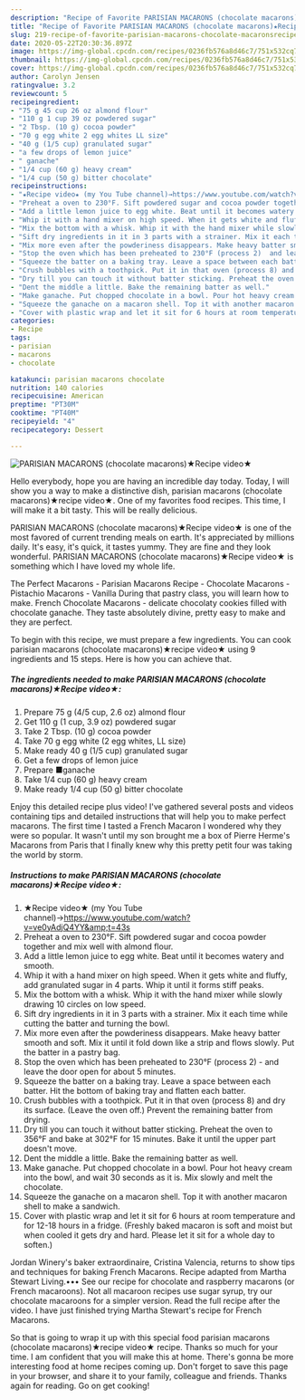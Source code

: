 ```yaml
---
description: "Recipe of Favorite PARISIAN MACARONS (chocolate macarons)★Recipe video★"
title: "Recipe of Favorite PARISIAN MACARONS (chocolate macarons)★Recipe video★"
slug: 219-recipe-of-favorite-parisian-macarons-chocolate-macaronsrecipe-video
date: 2020-05-22T20:30:36.897Z
image: https://img-global.cpcdn.com/recipes/0236fb576a8d46c7/751x532cq70/parisian-macarons-chocolate-macarons★recipe-video★-recipe-main-photo.jpg
thumbnail: https://img-global.cpcdn.com/recipes/0236fb576a8d46c7/751x532cq70/parisian-macarons-chocolate-macarons★recipe-video★-recipe-main-photo.jpg
cover: https://img-global.cpcdn.com/recipes/0236fb576a8d46c7/751x532cq70/parisian-macarons-chocolate-macarons★recipe-video★-recipe-main-photo.jpg
author: Carolyn Jensen
ratingvalue: 3.2
reviewcount: 5
recipeingredient:
- "75 g 45 cup 26 oz almond flour"
- "110 g 1 cup 39 oz powdered sugar"
- "2 Tbsp. (10 g) cocoa powder"
- "70 g egg white 2 egg whites LL size"
- "40 g (1/5 cup) granulated sugar"
- "a few drops of lemon juice"
- " ganache"
- "1/4 cup (60 g) heavy cream"
- "1/4 cup (50 g) bitter chocolate"
recipeinstructions:
- "★Recipe video★ (my You Tube channel)→https://www.youtube.com/watch?v=ve0yAdjQ4YY&amp;t=43s"
- "Preheat a oven to 230°F. Sift powdered sugar and cocoa powder together and mix well with almond flour."
- "Add a little lemon juice to egg white. Beat until it becomes watery and smooth."
- "Whip it with a hand mixer on high speed. When it gets white and fluffy, add granulated sugar in 4 parts. Whip it until it forms stiff peaks."
- "Mix the bottom with a whisk. Whip it with the hand mixer while slowly drawing 10 circles on low speed."
- "Sift dry ingredients in it in 3 parts with a strainer. Mix it each time while cutting the batter and turning the bowl."
- "Mix more even after the powderiness disappears. Make heavy batter smooth and soft. Mix it until it fold down like a strip and flows slowly. Put the batter in a pastry bag."
- "Stop the oven which has been preheated to 230°F (process 2)  and leave the door open for about 5 minutes."
- "Squeeze the batter on a baking tray. Leave a space between each batter. Hit the bottom of baking tray and flatten each batter."
- "Crush bubbles with a toothpick. Put it in that oven (process 8) and dry its surface. (Leave the oven off.) Prevent the remaining batter from drying."
- "Dry till you can touch it without batter sticking. Preheat the oven to 356°F and bake at 302°F for 15 minutes. Bake it until the upper part doesn&#39;t move."
- "Dent the middle a little. Bake the remaining batter as well."
- "Make ganache. Put chopped chocolate in a bowl. Pour hot heavy cream into the bowl, and wait 30 seconds as it is. Mix slowly and melt the chocolate."
- "Squeeze the ganache on a macaron shell. Top it with another macaron shell to make a sandwich."
- "Cover with plastic wrap and let it sit for 6 hours at room temperature and for 12-18 hours in a fridge. (Freshly baked macaron is soft and moist but when cooled it gets dry and hard. Please let it sit for a whole day to soften.)"
categories:
- Recipe
tags:
- parisian
- macarons
- chocolate

katakunci: parisian macarons chocolate 
nutrition: 140 calories
recipecuisine: American
preptime: "PT30M"
cooktime: "PT40M"
recipeyield: "4"
recipecategory: Dessert

---
```



![PARISIAN MACARONS (chocolate macarons)★Recipe video★](https://img-global.cpcdn.com/recipes/0236fb576a8d46c7/751x532cq70/parisian-macarons-chocolate-macarons★recipe-video★-recipe-main-photo.jpg)

Hello everybody, hope you are having an incredible day today. Today, I will show you a way to make a distinctive dish, parisian macarons (chocolate macarons)★recipe video★. One of my favorites food recipes. This time, I will make it a bit tasty. This will be really delicious.

PARISIAN MACARONS (chocolate macarons)★Recipe video★ is one of the most favored of current trending meals on earth. It's appreciated by millions daily. It's easy, it's quick, it tastes yummy. They are fine and they look wonderful. PARISIAN MACARONS (chocolate macarons)★Recipe video★ is something which I have loved my whole life.

The Perfect Macarons - Parisian Macarons Recipe - Chocolate Macarons - Pistachio Macarons - Vanilla During that pastry class, you will learn how to make. French Chocolate Macarons - delicate chocolaty cookies filled with chocolate ganache. They taste absolutely divine, pretty easy to make and they are perfect.


To begin with this recipe, we must prepare a few ingredients. You can cook parisian macarons (chocolate macarons)★recipe video★ using 9 ingredients and 15 steps. Here is how you can achieve that.

<!--inarticleads1-->

##### The ingredients needed to make PARISIAN MACARONS (chocolate macarons)★Recipe video★:

1. Prepare 75 g (4/5 cup, 2.6 oz) almond flour
1. Get 110 g (1 cup, 3.9 oz) powdered sugar
1. Take 2 Tbsp. (10 g) cocoa powder
1. Take 70 g egg white (2 egg whites, LL size)
1. Make ready 40 g (1/5 cup) granulated sugar
1. Get a few drops of lemon juice
1. Prepare  ■ganache
1. Take 1/4 cup (60 g) heavy cream
1. Make ready 1/4 cup (50 g) bitter chocolate


Enjoy this detailed recipe plus video! I&#39;ve gathered several posts and videos containing tips and detailed instructions that will help you to make perfect macarons. The first time I tasted a French Macaron I wondered why they were so popular. It wasn&#39;t until my son brought me a box of Pierre Herme&#39;s Macarons from Paris that I finally knew why this pretty petit four was taking the world by storm. 

<!--inarticleads2-->

##### Instructions to make PARISIAN MACARONS (chocolate macarons)★Recipe video★:

1. ★Recipe video★ (my You Tube channel)→https://www.youtube.com/watch?v=ve0yAdjQ4YY&amp;t=43s
1. Preheat a oven to 230°F. Sift powdered sugar and cocoa powder together and mix well with almond flour.
1. Add a little lemon juice to egg white. Beat until it becomes watery and smooth.
1. Whip it with a hand mixer on high speed. When it gets white and fluffy, add granulated sugar in 4 parts. Whip it until it forms stiff peaks.
1. Mix the bottom with a whisk. Whip it with the hand mixer while slowly drawing 10 circles on low speed.
1. Sift dry ingredients in it in 3 parts with a strainer. Mix it each time while cutting the batter and turning the bowl.
1. Mix more even after the powderiness disappears. Make heavy batter smooth and soft. Mix it until it fold down like a strip and flows slowly. Put the batter in a pastry bag.
1. Stop the oven which has been preheated to 230°F (process 2) -  and leave the door open for about 5 minutes.
1. Squeeze the batter on a baking tray. Leave a space between each batter. Hit the bottom of baking tray and flatten each batter.
1. Crush bubbles with a toothpick. Put it in that oven (process 8) and dry its surface. (Leave the oven off.) Prevent the remaining batter from drying.
1. Dry till you can touch it without batter sticking. Preheat the oven to 356°F and bake at 302°F for 15 minutes. Bake it until the upper part doesn&#39;t move.
1. Dent the middle a little. Bake the remaining batter as well.
1. Make ganache. Put chopped chocolate in a bowl. Pour hot heavy cream into the bowl, and wait 30 seconds as it is. Mix slowly and melt the chocolate.
1. Squeeze the ganache on a macaron shell. Top it with another macaron shell to make a sandwich.
1. Cover with plastic wrap and let it sit for 6 hours at room temperature and for 12-18 hours in a fridge. (Freshly baked macaron is soft and moist but when cooled it gets dry and hard. Please let it sit for a whole day to soften.)


Jordan Winery&#39;s baker extraordinaire, Cristina Valencia, returns to show tips and techniques for baking French Macarons. Recipe adapted from Martha Stewart Living.••• See our recipe for chocolate and raspberry macarons (or French macaroons). Not all macaroon recipes use sugar syrup, try our chocolate macaroons for a simpler version. Read the full recipe after the video. I have just finished trying Martha Stewart&#39;s recipe for French Macarons. 

So that is going to wrap it up with this special food parisian macarons (chocolate macarons)★recipe video★ recipe. Thanks so much for your time. I am confident that you will make this at home. There's gonna be more interesting food at home recipes coming up. Don't forget to save this page in your browser, and share it to your family, colleague and friends. Thanks again for reading. Go on get cooking!
